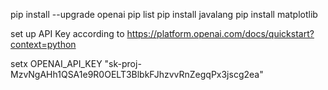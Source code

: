 

pip install --upgrade openai
pip list
pip install javalang
pip install matplotlib

set up API Key according to https://platform.openai.com/docs/quickstart?context=python

setx OPENAI_API_KEY "sk-proj-MzvNgAHh1QSA1e9R0OELT3BlbkFJhzvvRnZegqPx3jscg2ea"